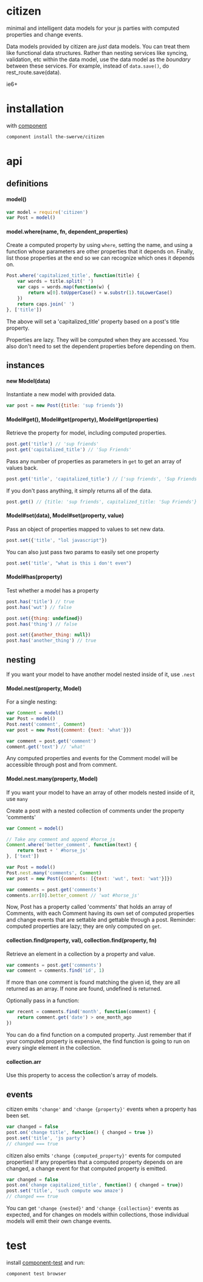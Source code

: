 # citizen

minimal and intelligent data models for your js parties with computed properties and change events.

Data models provided by citizen are _just_ data models. You can treat them like
functional data structures. Rather than nesting services like syncing,
validation, etc within the data model, use the data model as the _boundary_
between these services. For example, instead of `data.save()`, do
rest_route.save(data).

ie6+

# installation

with [component](https://github.com/component/component)

```sh
component install the-swerve/citizen
```

# api

## definitions

#### model()

```js
var model = require('citizen')
var Post = model()
```

#### model.where(name, fn, dependent_properties)

Create a computed property by using `where`, setting the name, and using a
function whose parameters are other properties that it depends on. Finally, list those properties at the end so we can recognize which ones it depends on.

```js
Post.where('capitalized_title', function(title) {
	var words = title.split(' ')
	var caps = words.map(function(w) {
		return w[0].toUpperCase() + w.substr(1).toLowerCase()
	})
	return caps.join(' ')
}, ['title'])
```

The above will set a 'capitalized_title' property based on a post's title property.

Properties are lazy. They will be computed when they are accessed. You also don't need to set the dependent properties before depending on them.

## instances

#### new Model(data)

Instantiate a new model with provided data.

```js
var post = new Post({title: 'sup friends'})
```

#### Model#get(), Model#get(property), Model#get(properties)

Retrieve the property for model, including computed properties.

```js
post.get('title') // 'sup friends'
post.get('capitalized_title') // 'Sup Friends'
```

Pass any number of properties as parameters in `get` to get an array of values back.

```js
post.get('title', 'capitalized_title') // ['sup friends', 'Sup Friends']
```

If you don't pass anything, it simply returns all of the data.

```js
post.get() // {title: 'sup friends', capitalized_title: 'Sup Friends'}
```

#### Model#set(data), Model#set(property, value)

Pass an object of properties mapped to values to set new data.

```js
post.set({'title', "lol javascript"})
```

You can also just pass two params to easily set one property

```js
post.set('title', "what is this i don't even")
```

#### Model#has(property)

Test whether a model has a property

```js
post.has('title') // true
post.has('wut') // false

post.set({thing: undefined})
post.has('thing') // false

post.set({another_thing: null})
post.has('another_thing') // true
```

## nesting

If you want your model to have another model nested inside of it, use `.nest`

#### Model.nest(property, Model)

For a single nesting:

```js
var Comment = model()
var Post = model()
Post.nest('comment', Comment)
var post = new Post({comment: {text: 'what'}})

var comment = post.get('comment')
comment.get('text') // 'what'
```

Any computed properties and events for the Comment model will be accessible through post and from comment.

#### Model.nest.many(property, Model)

If you want your model to have an array of other models nested inside of it, use `many`

Create a post with a nested collection of comments under the property 'comments'

```js
var Comment = model()

// Take any comment and append #horse_js
Comment.where('better_comment', function(text) {
	return text + ' #horse_js'
}, ['text'])

var Post = model()
Post.nest.many('comments', Comment)
var post = new Post({comments: [{text: 'wut', text: 'wat'}]})

var comments = post.get('comments')
comments.arr[0].better_comment // 'wat #horse_js'
```

Now, Post has a property called 'comments' that holds an array of Comments, with each Comment having its own set of computed properties and change events that are settable and gettable through a post. Reminder: computed properties are lazy; they are only computed on `get`.

#### collection.find(property, val), collection.find(property, fn)

Retrieve an element in a collection by a property and value.

```js
var comments = post.get('comments')
var comment = comments.find('id', 1)
```

If more than one comment is found matching the given id, they are all returned as an array. If none are found, undefined is returned.

Optionally pass in a function:

```js
var recent = comments.find('month', function(comment) {
	return comment.get('date') > one_month_ago
})
```

You can do a find function on a computed property. Just remember that if your computed property is expensive, the find function is going to run on every single element in the collection.

#### collection.arr

Use this property to access the collection's array of models.

## events

citizen emits `'change'` and `'change {property}'` events when a property has been set.

```js
var changed = false
post.on('change title', function() { changed = true })
post.set('title', 'js party')
// changed === true
```

citizen also emits `'change {computed_property}'` events for computed properties! If any properties that a computed property depends on are changed, a change event for that computed property is emitted.

```js
var changed = false
post.on('change capitalized_title', function() { changed = true})
post.set('title', 'such compute wow amaze')
// changed === true
```

You can get `'change {nested}'` and `'change {collection}'` events as expected, and for changes on models within collections, those individual models will emit their own change events.

# test

install [component-test](https://github.com/MatthewMueller/component-test) and run:

```js
component test browser
```
